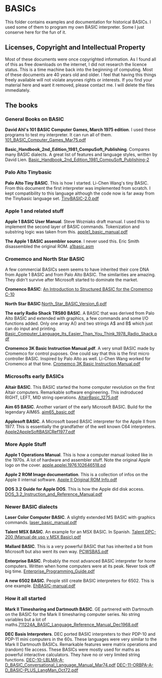 # BASICs

This folder contains examples and documentation for historical BASICs. I used some of them to program my own BASIC interpreter. Some I just conserve here for the fun of it.

## Licenses, Copyright and Intellectual Property

Most of these documents were once copyrighted information. As I found all of this as free downloads on the internet, I did not research the licence status. This is a time machine back into the beginning of computing. Most of these documents are 40 years old and older. I feel that having this things freely available will not violate anyones rights or interests. If you find your material here and want it removed, please contact me. I will delete the files immediately. 

## The books

### General Books on BASIC

**David Ahl's 101 BASIC Computer Games, March 1975 edition**. I used these programs to test my interpreter. It can run all of them. [101_BASIC_Computer_Games_Mar75.pdf](https://github.com/slviajero/tinybasic/blob/main/docs/BASICs/101_BASIC_Computer_Games_Mar75.pdf)

**Basic_Handbook_2nd_Edition_1981_CompuSoft_Publishing**. Compares many BASIC dialects. A great list of features and language styles, written by David Lien. [Basic_Handbook_2nd_Edition_1981_CompuSoft_Publishing-2](https://github.com/slviajero/tinybasic/blob/main/docs/BASICs/Basic_Handbook_2nd_Edition_1981_CompuSoft_Publishing-2.pdf)

### Palo Alto Tinybasic

**Palo Alto Tiny BASIC**. This is how I started. Li-Chen Wang's tiny BASIC. From this document the first interpreter was implemented from scratch. I kept compatibility to this language although the code now is far away from the Tinybasic language set. [TinyBASIC-2.0.pdf](https://github.com/slviajero/tinybasic/blob/main/docs/BASICs/TinyBASIC-2.0.pdf)

### Apple 1 and related stuff

**Apple 1 BASIC User Manual**. Steve Wozniaks draft manual. I used this to implement the second layer of BASIC commands. Tokenization and substring logic was taken from this. [apple1_basic_manual.pdf](https://github.com/slviajero/tinybasic/blob/main/docs/BASICs/apple1_basic_manual.pdf)

**The Apple 1 BASIC assembler source**. I never used this. Eric Smith disassembled the original ROM. [a1basic.asm](https://github.com/slviajero/tinybasic/blob/main/docs/BASICs/a1basic.asm)

### Cromemco and North Star BASIC

A few commercial BASICs seem seems to have inherited their core DNA from Apple 1 BASIC and from Palo Alto BASIC. The similarities are amazing. They didn't survive after Microsoft started to dominate the market.

**Cromenco BASIC**: [An Introduction to Structured BASIC for the Cromemco C-10](https://github.com/slviajero/tinybasic/blob/main/docs/BASICs/An%20Introduction%20to%20Structured%20BASIC%20for%20the%20Cromemco%20C-10.pdf)

**North Star BASIC**:[North_Star_BASIC_Version_6.pdf](North_Star_BASIC_Version_6.pdf)

**The early Radio Shack TRS80 BASIC**. A BASIC that was derived from Palo Alto BASIC and extended with graphics, a few commands and some I/O functions added. Only one array A() and two strings A\$ and B\$ which just can do input and printing. 
[Basic_Computer_Language_Its_Easier_Than_You_Think_1978_Radio_Shack.pdf](https://github.com/slviajero/tinybasic/blob/main/docs/BASICs/Basic_Computer_Language_Its_Easier_Than_You_Think_1978_Radio_Shack.pdf)

**Cromemco 3K Basic Instruction Manual.pdf**. A very small BASIC made by Cromemco for control puposes. One could say that this is the first micro controller BASIC. Inspired by Palo Alto as well. Li-Chen Wang worked for Cromemco at that time. [Cromemco 3K Basic Instruction Manual.pdf](https://github.com/slviajero/tinybasic/blob/main/docs/BASICs/TinyBASIC-2.0.pdf)

### Microsofts early BASICs

**Altair BASIC**. This BASIC started the home computer revolution on the first Altair computers. Remarkable software engineering. This indroduced RIGHT, LEFT, MID string operations. [AltairBasic_1275.pdf](https://github.com/slviajero/tinybasic/blob/main/docs/BASICs/AltairBasic_1275.pdf)

**Aim 65 BASIC**. Another variant of the early Microsoft BASIC. Build for the legendary AIM65. [aim65_basic.pdf](https://github.com/slviajero/tinybasic/blob/main/docs/BASICs/aim65_basic.pdf)

**Applesoft BASIC**. A Microsoft based BASIC interpreter for the Apple II from 1977. This is essentially the grandfather of the well known C64 interpreters. [Apple2AppleSoftBASICRef1977.pdf](https://github.com/slviajero/tinybasic/blob/main/docs/BASICs/Apple2AppleSoftBASICRef1977.pdf)

### More Apple Stuff

**Apple 1 Operations Manual**. This is how a computer manual looked like in the 1970s. A lot of hardware and assembler stuff. Note the original Apple logo on the cover. [apple.applei.1976.102646518.pd](https://github.com/slviajero/tinybasic/blob/main/docs/BASICs/apple.applei.1976.102646518.pdf)

**Apple 2 ROM Image documentation**. This is a collection of infos on the Apple II internal software. [Apple II Original ROM Info.pdf](https://github.com/slviajero/tinybasic/blob/main/docs/BASICs/Apple%20II%20Original%20ROM%20Info.pdf)

**DOS 3.2 Guide for Apple DOS**. This is how the Apple did disk access. [DOS_3.2_Instruction_and_Reference_Manual.pdf](https://github.com/slviajero/tinybasic/blob/main/docs/BASICs/DOS_3.2_Instruction_and_Reference_Manual.pdf)

### Newer BASIC dialects 

**Laser Color Computer BASIC**. A slightly extended MS BASIC with graphics commands. [laser_basic_manual.pdf](https://github.com/slviajero/tinybasic/blob/main/docs/BASICs/laser_basic_manual.pdf)

**Talent MSX BASIC**. An example for an MSX BASIC. In Spanish. [Talent DPC-200 (Manual de uso y MSX Basic).pdf](https://github.com/slviajero/tinybasic/blob/main/docs/BASICs/Talent%20DPC-200%20(Manual%20de%20uso%20y%20MSX%20Basic).pdf)

**Mallard BASIC**. This is a very powerful BASIC that has inherited a bit from Microsoft but also went its own way. [PCWSBAS.pdf](https://github.com/slviajero/tinybasic/blob/main/docs/BASICs/PCWSBAS.pdf)

**Enterprise BASIC**. Probably the most advanced BASIC interpreter for home computers. Written when home computers were at its peak. Never took off big time. [Enterprise_Programming_Guide.pdf](https://github.com/slviajero/tinybasic/blob/main/docs/BASICs/Enterprise_Programming_Guide.pdf)

**A new 6502 BASIC**. People still create BASIC interpreters for 6502. This is one example. [EhBASIC-manual.pdf](https://github.com/slviajero/tinybasic/blob/main/docs/BASICs/EhBASIC-manual.pdf)

### How it all started

**Mark II Timesharing and Dartmouth BASIC**. GE partnered with Dartmouth on the BASIC for the Mark II timesharing computer series. No string variables but a lot of maths.[711224A_BASIC_Language_Reference_Manual_Dec1968.pdf](https://github.com/slviajero/tinybasic/blob/main/docs/BASICs/711224A_BASIC_Language_Reference_Manual_Dec1968.pdf)

**DEC Basis Interpreters**. DEC ported BASIC interpreters to their PDP-10 and PDP-11 mini computers in the 60s. These languages were very similar to the Mark II Dartmouth BASICs. Remarkable features were matrix operations and (random) file access. These BASICs were mostly used for maths as powerful interactive calculators. They have no or very limited string functions. [DEC-10-LBLMA-A-D_BASIC_Conversational_Language_Manual_Mar74.pdf](https://github.com/slviajero/tinybasic/blob/main/docs/BASICs/DEC-10-LBLMA-A-D_BASIC_Conversational_Language_Manual_Mar74.pdf) [DEC-11-ORBPA-A-D_BASIC-PLUS_LangMan_Oct72.pdf](https://github.com/slviajero/tinybasic/blob/main/docs/BASICs/DEC-11-ORBPA-A-D_BASIC-PLUS_LangMan_Oct72.pdf)

